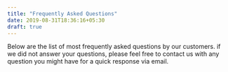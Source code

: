 ```yaml
---
title: "Frequently Asked Questions"
date: 2019-08-31T18:36:16+05:30
draft: true
---
```


Below are the list of most frequently asked questions by our customers. if we did not answer your questions, please feel free to contact us with any question you might have for a quick response via email.